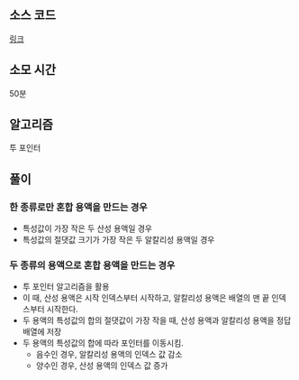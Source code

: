 ## 소스 코드
[링크](https://www.acmicpc.net/source/73736695)

## 소모 시간
50분

## 알고리즘
투 포인터

## 풀이

### 한 종류로만 혼합 용액을 만드는 경우
* 특성값이 가장 작은 두 산성 용액일 경우
* 특성값의 절댓값 크기가 가장 작은 두 알칼리성 용액일 경우

### 두 종류의 용액으로 혼합 용액을 만드는 경우
* 투 포인터 알고리즘을 활용
* 이 때, 산성 용액은 시작 인덱스부터 시작하고, 알칼리성 용액은 배열의 맨 끝 인덱스부터 시작한다.  
* 두 용액의 특성값의 합의 절댓값이 가장 작을 때, 산성 용액과 알칼리성 용액을 정답 배열에 저장
* 두 용액의 특성값의 합에 따라 포인터를 이동시킴.
  * 음수인 경우, 알칼리성 용액의 인덱스 값 감소
  * 양수인 경우, 산성 용액의 인덱스 값 증가